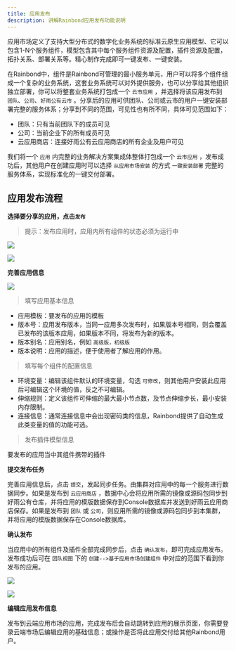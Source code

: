 ```yaml
---
title: 应用发布
description: 讲解Rainbond应用发布功能说明
---
```


应用市场定义了支持大型分布式的数字化业务系统的标准云原生应用模型、它可以包含1-N个服务组件，模型包含其中每个服务组件资源及配置，插件资源及配置，拓扑关系、部署关系等。精心制作完成即可一键发布、一键安装。

在Rainbond中，组件是Rainbond可管理的最小服务单元，用户可以将多个组件组成一个复杂的业务系统，这套业务系统可以对外提供服务，也可以分享给其他组织独立部署，你可以将整套业务系统打包成一个 `云市应用` ，并选择将该应用发布到 `团队`、`公司`、`好雨公有云市` 。分享后的应用可供团队、公司或云市的用户一键安装部署完整的服务体系；分享到不同的范围，可见性也有所不同，具体可见范围如下：

* 团队：只有当前团队下的成员可见
* 公司：当前企业下的所有成员可见
* 云应用商店：连接好雨公有云应用商店的所有企业及用户可见

我们将一个 `应用` 内完整的业务解决方案集成体整体打包成一个 `云市应用` ，发布成功后，其他用户在创建应用时可以选择 `从应用市场安装` 的方式 `一键安装部署` 完整的服务体系，实现标准化的一键交付部署。


## 应用发布流程

**选择要分享的应用，点击`发布`**

> 提示：发布应用时，应用内所有组件的状态必须为运行中

![](https://grstatic.oss-cn-shanghai.aliyuncs.com/images/docs/5.2/user-manual/app-manage/share-app/Application%20Publishing.png)

![](https://grstatic.oss-cn-shanghai.aliyuncs.com/images/docs/5.2/user-manual/app-manage/share-app/Local%20release.png)

**完善应用信息**

![](https://grstatic.oss-cn-shanghai.aliyuncs.com/images/docs/5.2/user-manual/app-manage/share-app/edit.png)

> 填写应用基本信息

* 应用模板：要发布的应用的模板
* 版本号：应用发布版本，当同一应用多次发布时，如果版本号相同，则会覆盖已发布的该版本应用，如果版本不同，将发布为新的版本。
* 版本别名：应用别名，例如 `高级版，初级版`
* 版本说明：应用的描述，便于使用者了解应用的作用。


> 填写每个组件的配置信息

* 环境变量：编辑该组件默认的环境变量，勾选 `可修改`，则其他用户安装此应用后可编辑这个环境的值，反之不可编辑。
* 伸缩规则：定义该组件可伸缩的最大最小节点数，及节点伸缩步长，最小安装内存限制。
* 连接信息：通常连接信息中会出现密码类的信息，Rainbond提供了自动生成此类变量的值的功能可选。

> 发布插件模型信息 
 
要发布的应用当中其组件携带的插件


**提交发布任务**

完善应用信息后，点击 `提交`，发起同步任务。由集群对应用中的每一个服务进行数据同步。如果是发布到 `云应用商店` ，数据中心会将应用所需的镜像或源码包同步到好雨公有仓库，并将应用的模版数据保存到Console数据库并发送到好雨云应用商店保存。如果是发布到 `团队` 或 `公司`，则应用所需的镜像或源码包同步到本集群，并将应用的模版数据保存在Console数据库。


**确认发布**

当应用中的所有组件及插件全部完成同步后，点击 `确认发布`，即可完成应用发布。发布成功后可在 `团队视图` 下的 `创建-->基于应用市场创建组件` 中对应的范围下看到你发布的应用。

![](https://grstatic.oss-cn-shanghai.aliyuncs.com/images/docs/5.2/user-manual/app-manage/share-app/Application%20sync.png)

![](https://grstatic.oss-cn-shanghai.aliyuncs.com/images/docs/5.2/user-manual/app-manage/share-app/nginx.png)

**编辑应用发布信息**

发布到云端应用市场的应用，完成发布后会自动跳转到应用的展示页面，你需要登录云端市场后编辑应用的基础信息；或操作是否将此应用交付给其他Rainbond用户。


